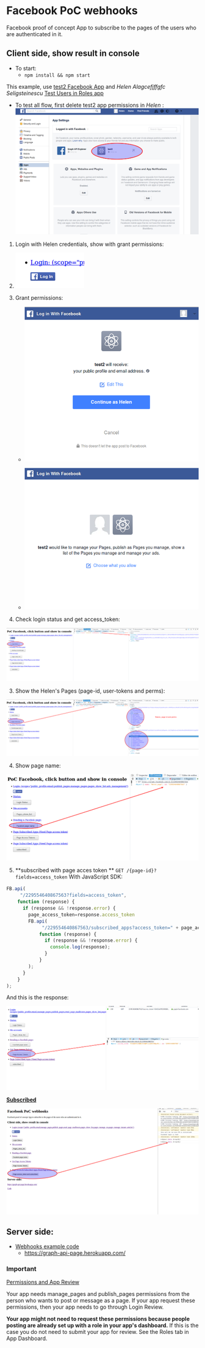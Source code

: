 # Facebook PoC webhooks

Facebook proof of concept App to subscribe to the pages of the users who are authenticated in it.

## Client side, show result in console

* To start:
  * `npm install && npm start`

This example, use [test2 Facebook App](https://developers.facebook.com/apps/255986568181021/dashboard/) and _Helen Alagcefjffgfc Seligsteinescu_ [Test Users in Roles app](https://developers.facebook.com/apps/255986568181021/roles/test-users/)

* To test all flow, first delete test2 app permissions in _Helen_ :
![delete app permissions](./src/img/deletePermissions.png)


 1. Login with Helen credentials, show with grant permissions:
  1. ![login](./src/img/login.png)

  2. Grant permissions:
      * ![profile permissions](./src/img/profilePermissions.png)

      * ![page permissions](./src/img/pagePermissions.png)

 2. Check login status and get access_token:

 ![login status](./src/img/loginStatus.png)

 3. Show the Helen's Pages (page-id, user-tokens and perms):

 ![show pagtes](./src/img/pageList.png)

 4. Show page name:

 ![page name](./src/img/pageName.png)

 5. **subscribed with page acces token ** `GET /{page-id}?fields=access_token`
 With JavaScript SDK:
 ```JavaScript
 FB.api(
      "/229554640867563?fields=access_token",
     function (response) {
       if (response && !response.error) {
         page_access_token=response.access_token
         FB.api(
              "/229554640867563/subscribed_apps?access_token=" + page_access_token,
             function (response) {
               if (response && !response.error) {
                 console.log(response);
               }
             }
         );
       }
     }
 );
 ```
And this is the response:

  ![page token response](./src/img/pageTokenResponse.png)

 **[Subscribed](https://developers.facebook.com/docs/graph-api/reference/page/subscribed_apps)**

 ![page subscribed fail](./src/img/pageSubscribedOK.png)


## Server side:

* [Webhooks example code](https://github.com/fbsamples/graph-api-webhooks-samples/blob/master/heroku/index.js)
  * https://graph-api-page.herokuapp.com/




 ### Important

 [Permissions and App Review](https://developers.facebook.com/docs/facebook-login/permissions#reference-manage_pages)

Your app needs manage_pages and publish_pages permissions from the person who wants to post or message as a page. If your app request these permissions, then your app needs to go through Login Review.

**Your app might not need to request these permissions because people posting are already set up with a role in your app's dashboard.** If this is the case you do not need to submit your app for review. See the Roles tab in App Dashboard.
